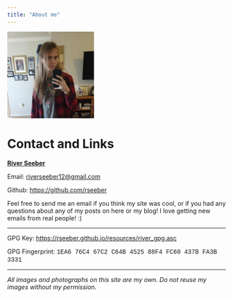 ```yaml
---
title: "About me"
---
```

<img src="/images/me-1.jpg" class="sideImage" width="200" height="200" alt="River, wearing a hair bow and a red flannel. Mirror selfie">
<h1>Contact and Links</h1>
<p><strong style="color: inherit; text-decoration: underline;">River Seeber</strong></p>
<p>Email: <a href="mailto:riverseeber12@gmail.com">riverseeber12@gmail.com</a></p>
<p>Github: <a href="https://github.com/rseeber">https://github.com/rseeber</a></p>
<p>Feel free to send me an email if you think my site was cool, or if you had any questions about any of my posts on here or my blog! I love getting new emails from real people! :)</p>
<hr>
<p>GPG Key: <a href="/resources/river_gpg.asc">https://rseeber.github.io/resources/river_gpg.asc</a></p>
<p>GPG Fingerprint: <span style="font-family:'Courier New', Courier, monospace;">1EA6 76C4 67C2 C64B 4525  88F4 FC60 437B FA3B 3331</span></p>
<hr>
<p><em>All images and photographs on this site are my own. Do not reuse my images without my permission.</em></p>
